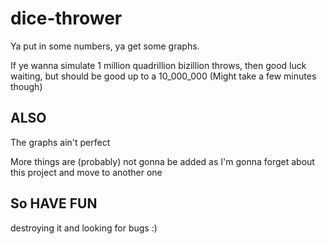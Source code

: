 # dice-thrower

Ya put in some numbers, ya get some graphs.

If ye wanna simulate 1 million quadrillion bizillion throws, then good luck waiting, but should be good up to a 10_000_000 (Might take a few minutes though)

## ALSO

The graphs ain't perfect

More things are (probably) not gonna be added as I'm gonna forget about this project and move to another one

## So HAVE FUN

destroying it and looking for bugs :)
